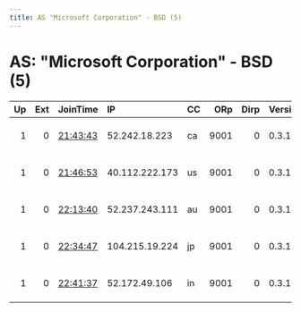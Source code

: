 ```yaml
---
title: AS "Microsoft Corporation" - BSD (5)
---
```


# AS: "Microsoft Corporation" - BSD (5)

|   Up |   Ext | JoinTime                                                                                            | IP             | CC   |   ORp |   Dirp | Version   | Contact                      | Nickname       |   eFamMembers |
|-----:|------:|:----------------------------------------------------------------------------------------------------|:---------------|:-----|------:|-------:|:----------|:-----------------------------|:---------------|--------------:|
|    1 |     0 | [21:43:43](https://metrics.torproject.org/rs.html#details/FDE5D053AA6C11EAE472F87619CBF59E4FE51957) | 52.242.18.223  | ca   |  9001 |      0 | 0.3.1.9   | TorGoesAzure &lt;tnga2812 AT | TorNodeAzure03 |             1 |
|    1 |     0 | [21:46:53](https://metrics.torproject.org/rs.html#details/ECC81C812BD524476DAA23D20BCDD50E3051A59A) | 40.112.222.173 | us   |  9001 |      0 | 0.3.1.9   | TorGoesAzure &lt;tnga2812 AT | TorNodeAzure04 |             1 |
|    1 |     0 | [22:13:40](https://metrics.torproject.org/rs.html#details/D17179F54FEA67D15935CC95B6FECF42C23816F4) | 52.237.243.111 | au   |  9001 |      0 | 0.3.1.9   | TorGoesAzure &lt;tnga2812 AT | TorNodeAzure05 |             1 |
|    1 |     0 | [22:34:47](https://metrics.torproject.org/rs.html#details/3D295056E7384CC10BF5BF009466077F7A46A9BD) | 104.215.19.224 | jp   |  9001 |      0 | 0.3.1.9   | TorGoesAzure &lt;tnga2812 AT | TorNodeAzure06 |             1 |
|    1 |     0 | [22:41:37](https://metrics.torproject.org/rs.html#details/0B0601CD21AB0767A8CF294EDE17F9798E1B7DD1) | 52.172.49.106  | in   |  9001 |      0 | 0.3.1.9   | TorGoesAzure &lt;tnga2812 AT | TorNodeAzure07 |             1 |

